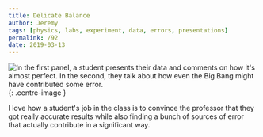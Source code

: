 ```yaml
---
title: Delicate Balance
author: Jeremy
tags: [physics, labs, experiment, data, errors, presentations]
permalink: /92
date: 2019-03-13
---
```


![In the first panel, a student presents their data and comments on how it's almost perfect. In the second, they talk about how even the Big Bang might have contributed some error.](https://res.cloudinary.com/dh3hm8pb7/image/upload/c_scale,q_auto:best/v1535842782/Handwaving/Published/DelicateBalance.png){: .centre-image }

I love how a student's job in the class is to convince the professor that they got really accurate results while also finding a bunch of sources of error that actually contribute in a significant way.
